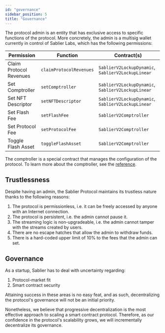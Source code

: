 ```yaml
---
id: "governance"
sidebar_position: 5
title: "Governance"
---
```


The protocol admin is an entity that has exclusive access to specific functions of the protocol. More concretely, the
admin is a multisig wallet currently in control of Sablier Labs, which has the following permissions:

| Permission              | Function                | Contract(s)                                       |
| ----------------------- | ----------------------- | ------------------------------------------------- |
| Claim Protocol Revenues | `claimProtocolRevenues` | `SablierV2LockupDynamic`, `SablierV2LockupLinear` |
| Set Comptroller         | `setComptroller`        | `SablierV2LockupDynamic`, `SablierV2LockupLinear` |
| Set NFT Descriptor      | `setNFTDescriptor`      | `SablierV2LockupDynamic`, `SablierV2LockupLinear` |
| Set Flash Fee           | `setFlashFee`           | `SablierV2Comptroller`                            |
| Set Protocol Fee        | `setProtocolFee`        | `SablierV2Comptroller`                            |
| Toggle Flash Asset      | `toggleFlashAsset`      | `SablierV2Comptroller`                            |

The comptroller is a special contract that manages the configuration of the protocol. To learn more about the
comptroller, see the [reference](/docs/contracts/v2/reference/core/contract.SablierV2Comptroller.md).

## Trustlessness

Despite having an admin, the Sablier Protocol maintains its trustless nature thanks to the following reasons:

1. The protocol is permissionless, i.e. it can be freely accessed by anyone with an Internet connection.
2. The protocol is persistent, i.e. the admin cannot pause it.
3. The streaming logic is non-upgradeable, i.e. the admin cannot tamper with the streams created by users.
4. There are no escape hatches that allow the admin to withdraw funds.
5. There is a hard-coded upper limit of 10% to the fees that the admin can set.

## Governance

As a startup, Sablier has to deal with uncertainty regarding:

1. Protocol-market fit
2. Smart contract security

Attaining success in these areas is no easy feat, and as such, decentralizing the protocol's governance will not be an
initial priority.

Nonetheless, we believe that progressive decentralization is the most effective approach to scaling a smart contract
protocol. Therefore, as our confidence in the protocol's scalability grows, we will incrementally decentralize its
governance.
